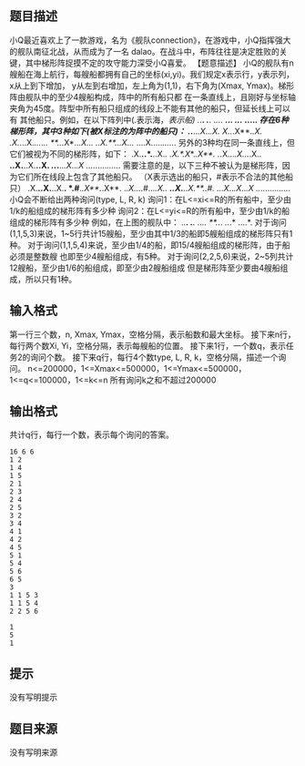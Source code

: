 


## 题目描述
小Q最近喜欢上了一款游戏，名为《舰队connection》，在游戏中，小Q指挥强大的舰队南征北战，从而成为了一名
dalao。在战斗中，布阵往往是决定胜败的关键，其中梯形阵捉摸不定的攻守能力深受小Q喜爱。
【题意描述】
小Q的舰队有n艘船在海上航行，每艘船都拥有自己的坐标(xi,yi)。我们规定x表示行，y表示列，x从上到下增加，
y从左到右增加，左上角为(1,1)，右下角为(Xmax, Ymax)。梯形阵由舰队中的至少4艘船构成，阵中的所有船只都
在一条直线上，且刚好与坐标轴夹角为45度。阵型中所有船只组成的线段上不能有其他的船只，但延长线上可以有
其他船只。例如，在以下阵列中(.表示海，*表示船)
.*.**.
*.***.
.*.*..
**..*.
*..*.*
....*.
存在6种梯形阵，其中3种如下(被X标注的为阵中的船只)：
.*.**..*.X*..*.*X.
X.***.*.X**.*.*X*.
.X.*...X.*...*.*..
**..*.X*..*.*X..*.
*..X.**..*.*X..*.*
....X.....*.....*.
另外的3种均在同一条直线上，但它们被视为不同的梯形阵，如下：
.X.**..*.**..X.**.
*.X**.*.X**.*.X**.
.*.X...*.X...*.X..
**..X.**..X.**..X.
*..*.**..*.X*..*.X
....*.....*.....*.
需要注意的是，以下三种不被认为是梯形阵，因为它们所在线段上包含了其他船只。
（X表示选出的船只，#表示不合法的其他船只）
.X.**..X.**..X.**.
*.#**.*.X**.*.X**.
.*.X...*.#...*.X..
**..X.**..X.**..#.
*..*.X*..*.X*..*.X
....*.....*.....*.
小Q会不断给出两种询问(type, L, R, k)
询问1：在L<=xi<=R的所有船中，至少由1/k的船组成的梯形阵有多少种
询问2：在L<=yi<=R的所有船中，至少由1/k的船组成的梯形阵有多少种
例如，在上图的舰队中：
.*.**.
*.***.
.*.*..
**..*.
*..*.*
....*.
对于询问(1,1,5,3)来说，1~5行共计15艘船，至少由其中1/3的船即5艘船组成的梯形阵只有1种。
对于询问(1,1,5,4)来说，至少由1/4的船，即15/4艘船组成的梯形阵，由于船必须是整数艘
也即至少4艘船组成，有5种。
对于询问(2,2,5,6)来说，2~5列共计12艘船，至少由1/6的船组成，即至少由2艘船组成
但是梯形阵至少要由4艘船组成，所以只有1种。
## 输入格式
第一行三个数，n, Xmax, Ymax，空格分隔，表示船数和最大坐标。
接下来n行，每行两个数Xi, Yi，空格分隔，表示每艘船的位置。
接下来1行，一个数q，表示任务2的询问个数。
接下来q行，每行4个数type, L, R, k，空格分隔，描述一个询问。
n<=200000，1<=Xmax<=500000，1<=Ymax<=500000，1<=q<=100000，1<=k<=n
所有询问k之和不超过200000
## 输出格式
共计q行，每行一个数，表示每个询问的答案。

```input1
16 6 6
1 2
1 4
1 5
2 1
2 3
2 4
2 5
3 2
3 4
4 1
4 2
4 5
5 1
5 4
5 6
6 5
3
1 1 5 3
1 1 5 4
2 2 5 6

```
```output1
1
5
1
```

## 提示
没有写明提示
## 题目来源
没有写明来源


